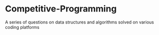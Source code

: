 # Competitive-Programming
A series of questions on data structures and algorithms solved on various coding platforms
